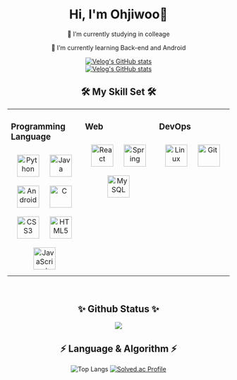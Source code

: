 <div align="center">
  
# Hi, I'm Ohjiwoo👋
  
🔭 I’m currently studying in colleage   

🌱 I’m currently learning Back-end and Android   

[![Velog's GitHub stats](https://velog-readme-stats.vercel.app/api/badge?name=Ohjiwoo)](https://velog.io/@jiwoo_048)    
[![Velog's GitHub stats](https://velog-readme-stats.vercel.app/api?name=jiwoo_048)](https://github.com/eungyeole/velog-readme-stats)

## 🛠 My Skill Set 🛠
<table><tr><td valign="top" width="33%">

### Programming Language  
<div align="center">  
<img style="margin: 10px" src="https://profilinator.rishav.dev/skills-assets/python-original.svg" alt="Python" height="50" />
<img style="margin: 10px" src="https://profilinator.rishav.dev/skills-assets/java-original-wordmark.svg" alt="Java" height="50" />
<img style="margin: 10px" src="https://profilinator.rishav.dev/skills-assets/android-original-wordmark.svg" alt="Android" height="50" />
<img style="margin: 10px" src="https://profilinator.rishav.dev/skills-assets/c-original.svg" alt="C" height="50" />  
<img style="margin: 10px" src="https://profilinator.rishav.dev/skills-assets/css3-original-wordmark.svg" alt="CSS3" height="50" />  
<img style="margin: 10px" src="https://profilinator.rishav.dev/skills-assets/html5-original-wordmark.svg" alt="HTML5" height="50" />  
<img style="margin: 10px" src="https://profilinator.rishav.dev/skills-assets/javascript-original.svg" alt="JavaScript" height="50" />  
</div>

</td><td valign="top" width="33%">

### Web  
<div align="center">  
<img style="margin: 10px" src="https://profilinator.rishav.dev/skills-assets/react-original-wordmark.svg" alt="React" height="50" />  
<img style="margin: 10px" src="https://profilinator.rishav.dev/skills-assets/springio-icon.svg" alt="Spring" height="50" />  
<img style="margin: 10px" src="https://profilinator.rishav.dev/skills-assets/mysql-original-wordmark.svg" alt="MySQL" height="50" />  
</div>

</td><td valign="top" width="33%">

### DevOps  
<div align="center">  
<img style="margin: 10px" src="https://profilinator.rishav.dev/skills-assets/linux-original.svg" alt="Linux" height="50" />  
<img style="margin: 10px" src="https://profilinator.rishav.dev/skills-assets/git-scm-icon.svg" alt="Git" height="50" />  
</div>

</td></tr></table>  

<br/>  

## ✨ Github Status ✨ 
<img src="https://github-readme-stats.vercel.app/api?username=Ohjiwoo-lab&show_icons=true&count_private=true&hide_border=true&theme=onedark" align="center" />

## ⚡ Language & Algorithm ⚡
![Top Langs](https://github-readme-stats.vercel.app/api/top-langs/?username=Ohjiwoo-lab&layout=compact&theme=onedark)
[![Solved.ac Profile](http://mazassumnida.wtf/api/generate_badge?boj=jiu3159)](https://solved.ac/jiu3159)

</div>
